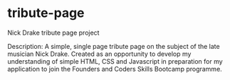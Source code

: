 # tribute-page
Nick Drake tribute page project

Description:
A simple, single page tribute page on the subject of the late musician Nick Drake. Created as an opportunity to develop my understanding of simple HTML, CSS and Javascript in preparation for my application to join the Founders and Coders Skills Bootcamp programme.